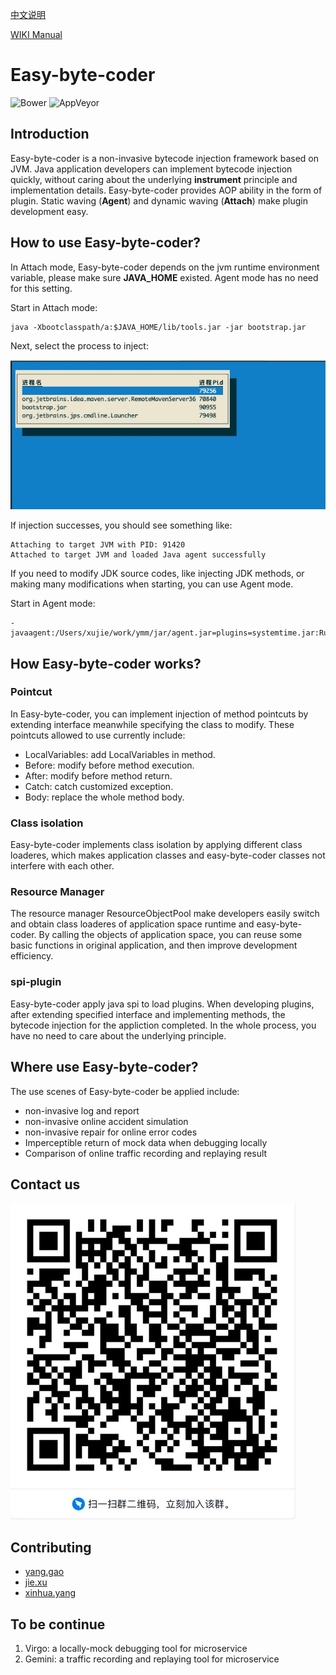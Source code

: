 

<a href="https://github.com/ymm-tech/easy-byte-coder/blob/master/README_CN.md" title="中文说明">中文说明</a>

<a href="https://github.com/ymm-tech/easy-byte-coder/wiki">WIKI Manual</a>

# Easy-byte-coder
![Bower](https://img.shields.io/badge/license-MIT-green) ![AppVeyor](https://img.shields.io/appveyor/build/gruntjs/grunt)

## Introduction

Easy-byte-coder is a non-invasive bytecode injection framework based on JVM. Java application developers can implement bytecode injection quickly, without caring about the underlying **instrument** principle and implementation details. Easy-byte-coder provides AOP ability in the form of plugin. Static waving (**Agent**) and dynamic waving (**Attach**) make plugin development easy. 

## How to use Easy-byte-coder?

In Attach mode, Easy-byte-coder depends on the jvm runtime environment variable, please make sure **JAVA_HOME** existed. Agent mode has no need for this setting.

Start in Attach mode:

```
java -Xbootclasspath/a:$JAVA_HOME/lib/tools.jar -jar bootstrap.jar
```

 Next, select the process to inject:

![image-20200818201959949](./img/image-20200818201959949.png)

If injection successes, you should see something like:

```
Attaching to target JVM with PID: 91420
Attached to target JVM and loaded Java agent successfully
```

If you need to modify JDK source codes, like injecting JDK methods, or making many modifications when starting, you can use Agent mode.

Start in Agent mode:

```
-javaagent:/Users/xujie/work/ymm/jar/agent.jar=plugins=systemtime.jar:RunMode=mock
```

## How Easy-byte-coder works?

### Pointcut

In Easy-byte-coder, you can implement injection of method pointcuts by extending interface meanwhile specifying the class to modify. These pointcuts allowed to use currently include: 

- LocalVariables: add LocalVariables in method.
- Before: modify before method execution.
- After: modify before method return.
- Catch: catch customized exception.
- Body: replace the whole method body.

### Class isolation

Easy-byte-coder implements class isolation by applying different class loaderes, which makes application classes and easy-byte-coder classes not interfere with each other. 

### Resource Manager

The resource manager ResourceObjectPool make developers easily switch and obtain class loaderes of application space runtime and easy-byte-coder. By calling the objects of application space, you can reuse some basic functions in original application, and then improve development efficiency.

### spi-plugin

Easy-byte-coder apply java spi to load plugins. When developing plugins, after extending specified interface and implementing methods, the bytecode injection for the appliction completed. In the whole process, you have no need to care about the underlying principle.

## Where use Easy-byte-coder?

The use scenes of Easy-byte-coder be applied include:

- non-invasive log and report
- non-invasive online accident simulation
- non-invasive repair for online error codes
- Imperceptible return of mock data when debugging locally
- Comparison of online traffic recording and replaying result

## Contact us
![](./img/20200824164911.jpg)


## Contributing
- [yang.gao](https://github.com/gaozhaoyanghe)
- [jie.xu](https://github.com/njxjxj)
- [xinhua.yang](https://github.com/yangxinghua0716)


## To be continue 

1. Virgo: a locally-mock debugging tool for microservice
2. Gemini: a traffic recording and replaying tool for microservice



